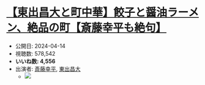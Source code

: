 # [【東出昌大と町中華】餃子と醤油ラーメン、絶品の町【斎藤幸平も絶句】](https://www.youtube.com/watch?v=y4Ke27uyupg)
-   公開日: 2024-04-14
-   視聴数: 578,542
-   **いいね数: 4,556**
-   出演者: [斎藤幸平](/rehacq_fan/people/斎藤幸平 "wikilink"), [東出昌大](/rehacq_fan/people/東出昌大 "wikilink")
    - [![](https://img.youtube.com/vi/y4Ke27uyupg/hqdefault.jpg)](https://www.youtube.com/watch?v=y4Ke27uyupg)
